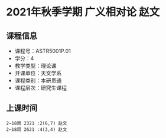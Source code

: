 # 2021年秋季学期 广义相对论 赵文






## 课程信息

- 课程号：ASTR5001P.01
- 学分：4
- 教学类型：理论课
- 开课单位：天文学系
- 课程类别：本研贯通
- 课程层次：研究生课程

## 上课时间

```
2~18周 2321 :2(6,7) 赵文
2~18周 2621 :4(3,4) 赵文
```

